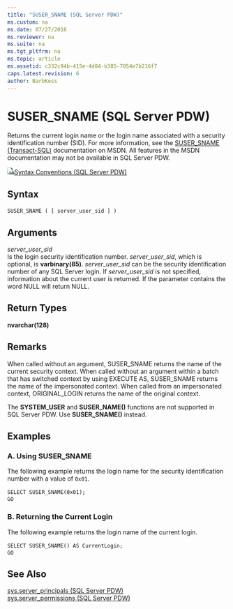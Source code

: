 ```yaml
---
title: "SUSER_SNAME (SQL Server PDW)"
ms.custom: na
ms.date: 07/27/2016
ms.reviewer: na
ms.suite: na
ms.tgt_pltfrm: na
ms.topic: article
ms.assetid: c332c94b-415e-4d84-b385-7054e7b216f7
caps.latest.revision: 6
author: BarbKess
---
```

# SUSER_SNAME (SQL Server PDW)
Returns the current login name or the login name associated with a security identification number (SID). For more information, see the [SUSER_SNAME (Transact-SQL)](http://msdn.microsoft.com/en-us/library/ms174427.aspx) documentation on MSDN. All features in the MSDN documentation may not be available in SQL Server PDW.  
  
![Topic link icon](../../mpp/sqlpdw/media/Topic_Link.gif "Topic_Link")[Syntax Conventions &#40;SQL Server PDW&#41;](../../mpp/sqlpdw/syntax-conventions-sql-server-pdw.md)  
  
## Syntax  
  
```  
SUSER_SNAME ( [ server_user_sid ] )  
```  
  
## Arguments  
*server_user_sid*  
Is the login security identification number. *server_user_sid*, which is optional, is **varbinary(85)**. *server_user_sid* can be the security identification number of any SQL Server login. If *server_user_sid* is not specified, information about the current user is returned. If the parameter contains the word NULL will return NULL.  
  
## Return Types  
**nvarchar(128)**  
  
## Remarks  
When called without an argument, SUSER_SNAME returns the name of the current security context. When called without an argument within a batch that has switched context by using EXECUTE AS, SUSER_SNAME returns the name of the impersonated context. When called from an impersonated context, ORIGINAL_LOGIN returns the name of the original context.  
  
The **SYSTEM_USER** and **SUSER_NAME()** functions are not supported in SQL Server PDW. Use **SUSER_SNAME()** instead.  
  
## Examples  
  
### A. Using SUSER_SNAME  
The following example returns the login name for the security identification number with a value of `0x01`.  
  
```  
SELECT SUSER_SNAME(0x01);  
GO  
```  
  
### B. Returning the Current Login  
The following example returns the login name of the current login.  
  
```  
SELECT SUSER_SNAME() AS CurrentLogin;  
GO  
```  
  
## See Also  
[sys.server_principals &#40;SQL Server PDW&#41;](../../mpp/sqlpdw/sys-server-principals-sql-server-pdw.md)  
[sys.server_permissions &#40;SQL Server PDW&#41;](../../mpp/sqlpdw/sys-server-permissions-sql-server-pdw.md)  
  
